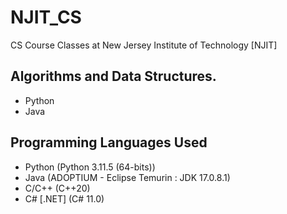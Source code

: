 # NJIT_CS
CS Course Classes at New Jersey Institute of Technology \[NJIT]

## Algorithms and Data Structures.
- Python
- Java

## Programming Languages Used
- Python (Python 3.11.5 (64-bits))
- Java (ADOPTIUM - Eclipse Temurin : JDK 17.0.8.1)
- C/C++ (C++20)
- C# \[.NET] (C# 11.0)
